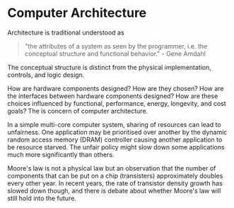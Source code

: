 # Computer Architecture

Architecture is traditional understood as 

> "the attributes of a system as seen by the programmer, i.e. the conceptual structure and functional behavior." - Gene Amdahl

The conceptual structure is distinct from the physical implementation, controls, and logic design.

How are hardware components designed? How are they chosen? How are the interfaces between hardware components designed? How are these choices influenced by functional, performance, energy, longevity, and cost goals? The is concern of computer architecture.

In a simple multi-core computer system, sharing of resources can lead to unfairness. One application may be prioritised over another by the dynamic random access memory (DRAM) controller causing another application to be resource starved. The unfair policy might slow down some applications much more significantly than others.

Moore's law is not a physical law but an observation that the number of components that can be put on a chip (transisters) approximately doubles every other year.
In recent years, the rate of transistor density growth has slowed down though, and there is debate about whether Moore's law will still hold into the future.